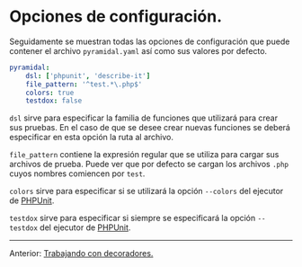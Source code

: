 # Opciones de configuración.

Seguidamente se muestran todas las opciones de configuración que puede contener el archivo `pyramidal.yaml` así como sus valores por defecto.

```yaml
pyramidal:
    dsl: ['phpunit', 'describe-it']
    file_pattern: '^test.*\.php$'
    colors: true
    testdox: false
```

`dsl` sirve para especificar la familia de funciones que utilizará para crear sus pruebas. En el caso de que se desee crear nuevas funciones se deberá especificar en esta opción la ruta al archivo.

`file_pattern` contiene la expresión regular que se utiliza para cargar sus archivos de prueba. Puede ver que por defecto se cargan los archivos `.php` cuyos nombres comiencen por `test`.

`colors` sirve para especificar si se utilizará la opción `--colors` del ejecutor de [PHPUnit][PHPUnit].

`testdox` sirve para especificar si siempre se especificará la opción `--testdox` del ejecutor de [PHPUnit][PHPUnit].

---

<span class="float-start">Anterior: [Trabajando con decoradores.](decorators.md)</span>

[PHPUnit]: https://phpunit.de/